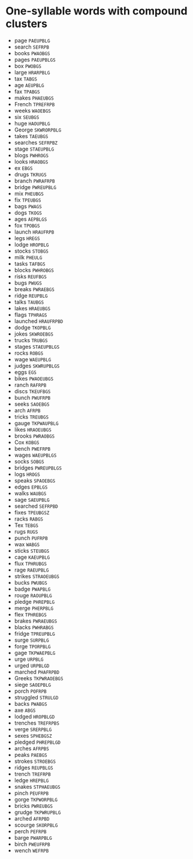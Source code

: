 # One-syllable words with compound clusters

* page `PAEUPBLG`
* search `SEFRPB`
* books `PWAOBGS`
* pages `PAEUPBLGS`
* box `PWOBGS`
* large `HRARPBLG`
* tax `TABGS`
* age `AEUPBLG`
* fax `TPABGS`
* makes `PHAEUBGS`
* French `TPREFRPB`
* weeks `WAOEBGS`
* six `SEUBGS`
* huge `HAOUPBLG`
* George `SKWRORPBLG`
* takes `TAEUBGS`
* searches `SEFRPBZ`
* stage `STAEUPBLG`
* blogs `PWHROGS`
* looks `HRAOBGS`
* ex `EBGS`
* drugs `TKRUGS`
* branch `PWRAFRPB`
* bridge `PWREUPBLG`
* mix `PHEUBGS`
* fix `TPEUBGS`
* bags `PWAGS`
* dogs `TKOGS`
* ages `AEPBLGS`
* fox `TPOBGS`
* launch `HRAUFRPB`
* legs `HREGS`
* lodge `HROPBLG`
* stocks `STOBGS`
* milk `PHEULG`
* tasks `TAFBGS`
* blocks `PWHROBGS`
* risks `REUFBGS`
* bugs `PWUGS`
* breaks `PWRAEBGS`
* ridge `REUPBLG`
* talks `TAUBGS`
* lakes `HRAEUBGS`
* flags `TPHRAGS`
* launched `HRAUFRPBD`
* dodge `TKOPBLG`
* jokes `SKWROEBGS`
* trucks `TRUBGS`
* stages `STAEUPBLGS`
* rocks `ROBGS`
* wage `WAEUPBLG`
* judges `SKWRUPBLGS`
* eggs `EGS`
* bikes `PWAOEUBGS`
* ranch `RAFRPB`
* discs `TKEUFBGS`
* bunch `PWUFRPB`
* seeks `SAOEBGS`
* arch `AFRPB`
* tricks `TREUBGS`
* gauge `TKPWAUPBLG`
* likes `HRAOEUBGS`
* brooks `PWRAOBGS`
* Cox `KOBGS`
* bench `PWEFRPB`
* wages `WAEUPBLGS`
* socks `SOBGS`
* bridges `PWREUPBLGS`
* logs `HROGS`
* speaks `SPAOEBGS`
* edges `EPBLGS`
* walks `WAUBGS`
* sage `SAEUPBLG`
* searched `SEFRPBD`
* fixes `TPEUBGSZ`
* racks `RABGS`
* Tex `TEBGS`
* rugs `RUGS`
* punch `PUFRPB`
* wax `WABGS`
* sticks `STEUBGS`
* cage `KAEUPBLG`
* flux `TPHRUBGS`
* rage `RAEUPBLG`
* strikes `STRAOEUBGS`
* bucks `PWUBGS`
* badge `PWAPBLG`
* rouge `RAOUPBLG`
* pledge `PHREPBLG`
* merge `PHERPBLG`
* flex `TPHREBGS`
* brakes `PWRAEUBGS`
* blacks `PWHRABGS`
* fridge `TPREUPBLG`
* surge `SURPBLG`
* forge `TPORPBLG`
* gage `TKPWAEPBLG`
* urge `URPBLG`
* urged `URPBLGD`
* marched `PHAFRPBD`
* Greeks `TKPWRAOEBGS`
* siege `SAOEPBLG`
* porch `POFRPB`
* struggled `STRULGD`
* backs `PWABGS`
* axe `ABGS`
* lodged `HROPBLGD`
* trenches `TREFRPBS`
* verge `SRERPBLG`
* sexes `SPHEBGSZ`
* pledged `PHREPBLGD`
* arches `AFRPBS`
* peaks `PAEBGS`
* strokes `STROEBGS`
* ridges `REUPBLGS`
* trench `TREFRPB`
* ledge `HREPBLG`
* snakes `STPHAEUBGS`
* pinch `PEUFRPB`
* gorge `TKPWORPBLG`
* bricks `PWREUBGS`
* grudge `TKPWRUPBLG`
* arched `AFRPBD`
* scourge `SKORPBLG`
* perch `PEFRPB`
* barge `PWARPBLG`
* birch `PWEUFRPB`
* wench `WEFRPB`
